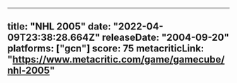 
---
title: "NHL 2005"
date: "2022-04-09T23:38:28.664Z"
releaseDate: "2004-09-20"
platforms: ["gcn"]
score: 75
metacriticLink: "https://www.metacritic.com/game/gamecube/nhl-2005"
---
